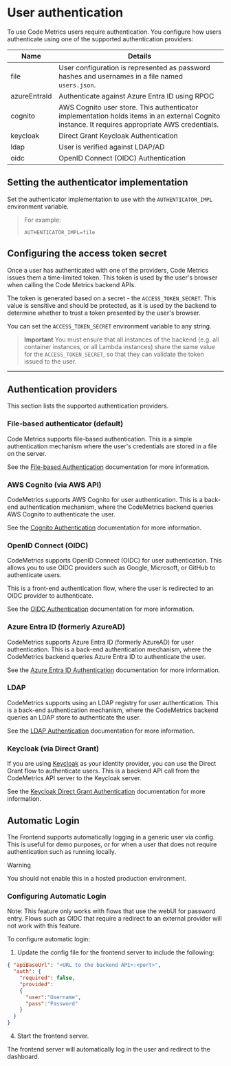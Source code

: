 # User authentication

To use Code Metrics users require authentication. You configure how users authenticate using one of the supported authentication providers:

| Name         | Details                                                                                                                                         |
|--------------|-------------------------------------------------------------------------------------------------------------------------------------------------|
| file         | User configuration is represented as password hashes and usernames in a file named `users.json`.                                                |
| azureEntraId | Authenticate against Azure Entra ID using RPOC                                                                                                  |
| cognito      | AWS Cognito user store. This authenticator implementation holds items in an external Cognito instance. It requires appropriate AWS credentials. |
| keycloak     | Direct Grant Keycloak Authentication                                                                                                            |
| ldap         | User is verified against LDAP/AD                                                                                                                |
| oidc         | OpenID Connect (OIDC) Authentication                                                                                                            |

## Setting the authenticator implementation

Set the authenticator implementation to use with the `AUTHENTICATOR_IMPL` environment variable.

> For example:
>
> ```
> AUTHENTICATOR_IMPL=file
> ```

## Configuring the access token secret

Once a user has authenticated with one of the providers, Code Metrics issues them a time-limited token. This token is used by the user's browser when calling the Code Metrics backend APIs.

The token is generated based on a secret - the `ACCESS_TOKEN_SECRET`. This value is sensitive and should be protected, as it is used by the backend to determine whether to trust a token presented by the user's browser.

You can set the `ACCESS_TOKEN_SECRET` environment variable to any string.

> **Important**
> You must ensure that all instances of the backend (e.g. all container instances, or all Lambda instances) share the same value for the `ACCESS_TOKEN_SECRET`, so that they can validate the token issued to the user.

---

## Authentication providers

This section lists the supported authentication providers.

### File-based authenticator (default)

Code Metrics supports file-based authentication. This is a simple authentication mechanism where the user's credentials are stored in a file on the server.

See the [File-based Authentication](./authentication_file.md) documentation for more information.

### AWS Cognito (via AWS API)

CodeMetrics supports AWS Cognito for user authentication. This is a back-end authentication mechanism, where the CodeMetrics backend queries AWS Cognito to authenticate the user.

See the [Cognito Authentication](./authentication_cognito.md) documentation for more information.

### OpenID Connect (OIDC)

CodeMetrics supports OpenID Connect (OIDC) for user authentication. This allows you to use OIDC providers such as Google, Microsoft, or GitHub to authenticate users.

This is a front-end authentication flow, where the user is redirected to an OIDC provider to authenticate.

See the [OIDC Authentication](./authentication_oidc.md) documentation for more information.

### Azure Entra ID (formerly AzureAD)

CodeMetrics supports Azure Entra ID (formerly AzureAD) for user authentication. This is a back-end authentication mechanism, where the CodeMetrics backend queries Azure Entra ID to authenticate the user.

See the [Azure Entra ID Authentication](./authentication_azure.md) documentation for more information.

### LDAP

CodeMetrics supports using an LDAP registry for user authentication. This is a back-end authentication mechanism, where the CodeMetrics backend queries an LDAP store to authenticate the user.

See the [LDAP Authentication](./authentication_ldap.md) documentation for more information.

### Keycloak (via Direct Grant)

If you are using [Keycloak](https://www.keycloak.org/) as your identity provider, you can use the Direct Grant flow to authenticate users. This is a backend API call from the CodeMetrics API server to the Keycloak server.

See the [Keycloak Direct Grant Authentication](./authentication_keycloak.md) documentation for more information.

## Automatic Login

The Frontend supports automatically logging in a generic user via config.
This is useful for demo purposes, or for when a user that does not require authentication such as running locally.

> [!WARNING]
> You should not enable this in a hosted production environment.

### Configuring Automatic Login

Note: This feature only works with flows that use the webUI for password entry. 
Flows such as OIDC that require a redirect to an external provider will not work with this feature.

To configure automatic login:
1. Update the config file for the frontend server to include the following:

```json
{ "apiBaseUrl": "<URL to the backend API>:<port>",
  "auth": {
    "required": false,
    "provided":
    {
      "user":"Username",
      "pass":"Password"
    }
  }
}
```
4. Start the frontend server. 

The frontend server will automatically log in the user and redirect to the dashboard.